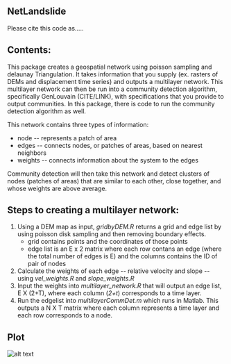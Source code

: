 ## NetLandslide

Please cite this code as.....

## Contents: 
This package creates a geospatial network using poisson sampling and delaunay Triangulation. It takes information that you supply (ex. rasters of DEMs and displacement time series) and outputs a multilayer network. This multilayer network can then be run into a community detection algorithm, specifically GenLouvain (CITE/LINK), with specifications that you provide to output communities. In this package, there is code to run the community detection algorithm as well.

This network contains three types of information:
<ul>
<li> node -- represents a patch of area
<li> edges -- connects nodes, or patches of areas, based on nearest neighbors
<li> weights -- connects information about the system to the edges 
</ul>

Community detection will then take this network and detect clusters of nodes (patches of areas) that are similar to each other, close together, and whose weights are above average.

## Steps to creating a multilayer network:
<ol>
<li> Using a DEM map as input, <i>gridbyDEM.R</i> returns a grid and edge list by using poisson disk sampling and then removing boundary effects.
<ul>
<li> grid contains points and the coordinates of those points
<li> edge list is an E x 2 matrix where each row contans an edge (where the total number of edges is E) and the columns contains the ID of pair of nodes
</ul>
<li> Calculate the weights of each edge -- relative velocity and slope -- using <i>vel_weights.R</i> and <i>slope_weights.R</i>
<li> Input the weights into <i>multilayer_network.R</i> that will output an edge list, E X (2+T), where each column (<i>2+t</i>) corresponds to a time layer.
<li>Run the edgelist into <i>multilayerCommDet.m</i> which runs in Matlab. This outputs a N X T matrix where each column represents a time layer and each row corresponds to a node.
</ol>


## Plot
![alt text](https://github.com/vddesai-97/netLandslide/blob/main/src/ExploratoryPlot.png "Exploratory Plot")




